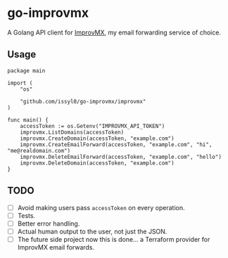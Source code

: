 # go-improvmx

A Golang API client for [ImprovMX](https://improvmx.com), my email forwarding service of choice.

## Usage

```golang
package main

import (
	"os"

	"github.com/issyl0/go-improvmx/improvmx"
)

func main() {
	accessToken := os.Getenv("IMPROVMX_API_TOKEN")
	improvmx.ListDomains(accessToken)
	improvmx.CreateDomain(accessToken, "example.com")
	improvmx.CreateEmailForward(accessToken, "example.com", "hi", "me@realdomain.com")
	improvmx.DeleteEmailForward(accessToken, "example.com", "hello")
	improvmx.DeleteDomain(accessToken, "example.com")
}
```

## TODO

- [ ] Avoid making users pass `accessToken` on every operation.
- [ ] Tests.
- [ ] Better error handling.
- [ ] Actual human output to the user, not just the JSON.
- [ ] The future side project now this is done... a Terraform provider for ImprovMX email forwards.
